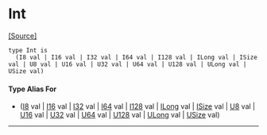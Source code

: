 # Int
<span class="source-link">[[Source]](src/builtin/real.md#L716)</span>
```pony
type Int is
  (I8 val | I16 val | I32 val | I64 val | I128 val | ILong val | ISize val | U8 val | U16 val | U32 val | U64 val | U128 val | ULong val | USize val)
```

#### Type Alias For

* ([I8](builtin-I8.md) val | [I16](builtin-I16.md) val | [I32](builtin-I32.md) val | [I64](builtin-I64.md) val | [I128](builtin-I128.md) val | [ILong](builtin-ILong.md) val | [ISize](builtin-ISize.md) val | [U8](builtin-U8.md) val | [U16](builtin-U16.md) val | [U32](builtin-U32.md) val | [U64](builtin-U64.md) val | [U128](builtin-U128.md) val | [ULong](builtin-ULong.md) val | [USize](builtin-USize.md) val)

---


